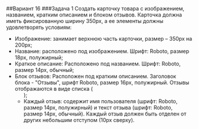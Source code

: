 ##Вариант 16
###Задача 1
Создать карточку товара с изображением, названием, кратким описанием и блоком отзывов. Карточка должна иметь фиксированную ширину 350px, а ее элементы должны удовлетворять условиям:
- Изображение: занимает верхнюю часть карточки, размер – 350px на 200px;
- Название: расположено под изображением. Шрифт: Roboto, размер 18px, полужирный;
- Краткое описание: Расположено под названием. Шрифт: Roboto, размер 14px, обычный;
- Блок отзывов: Расположен под кратким описанием. Заголовок блока - "Отзывы", шрифт Roboto, размер 16px, полужирный. Отзывы отображаются в виде списка (<ul>);
- Каждый отзыв: содержит имя пользователя (шрифт: Roboto, размер 14px, полужирный) и текст отзыва (шрифт: Roboto, размер 14px, обычный). Каждый отзыв должен быть отделен от других небольшим отступом (10px сверху).
